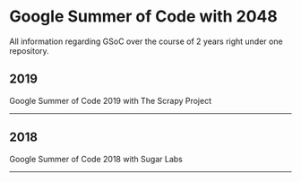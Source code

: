 # Google Summer of Code with 2048
All information regarding GSoC over the course of 2 years right under one repository.



## 2019
Google Summer of Code 2019 with The Scrapy Project
***


## 2018
Google Summer of Code 2018 with Sugar Labs
***
 
